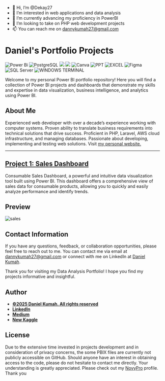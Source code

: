 - 👋 Hi, I’m @Dekay27
- 👀 I’m interested in web applications and data analysis
- 🌱 I’m currently advancing my proficiency in PowerBI
- 💞️ I’m looking to take on PHP web development projects
- 📫 You can reach me on dannykumah27@gmail.com


# Daniel's Portfolio Projects
![Power Bi](https://img.shields.io/badge/power_bi-F2C811?style=for-the-badge&logo=powerbi&logoColor=black)
![PostgreSQL](https://img.shields.io/badge/PostgreSQL-316192?style=for-the-badge&logo=postgresql&logoColor=white)
![](https://img.shields.io/badge/MySQL-00000F?style=for-the-badge&logo=mysql&logoColor=white)
![](https://img.shields.io/badge/SQLite-07405E?style=for-the-badge&logo=sqlite&logoColor=white)
![Canva](https://img.shields.io/badge/Canva-%2300C4CC.svg?style=for-the-badge&logo=Canva&logoColor=white)
![PPT](https://img.shields.io/badge/Microsoft_PowerPoint-B7472A?style=for-the-badge&logo=microsoft-powerpoint&logoColor=white)
![EXCEL](https://img.shields.io/badge/Microsoft_Excel-217346?style=for-the-badge&logo=microsoft-excel&logoColor=white)
![Figma](https://img.shields.io/badge/Figma-F24E1E?style=for-the-badge&logo=figma&logoColor=white)
![SQL Server](https://img.shields.io/badge/Microsoft_SQL_Server-CC2927?style=for-the-badge&logo=microsoft-sql-server&logoColor=white)
![WINDOWS TERMINAL](https://img.shields.io/badge/windows%20terminal-4D4D4D?style=for-the-badge&logo=windows%20terminal&logoColor=white)




Welcome to my personal Power BI portfolio repository! Here you will find a collection of Power BI projects and dashboards that demonstrate my skills and expertise in data visualization, business intelligence, and analytics using Power BI.

## About Me
Experienced web developer with over a decade’s experience working with computer systems. Proven ability to translate business requirements into technical solutions that drive success. Proficient in PHP, Laravel, AWS cloud infrastructure, and managing databases. Passionate about developing, implementing and testing web solutions.
Visit [my personal website.](https://bigballerde.tech/)

---

## [Project 1: Sales Dashboard](https://danielkumah.com/httpsgithubcomtushar2704consumablessalesdashboard)

Consumable Sales Dashboard, a powerful and intuitive data visualization tool built using Power BI. This dashboard offers a comprehensive view of sales data for consumable products, allowing you to quickly and easily analyze performance and identify trends.
## Preview

![sales](https://github.com/bigballerde/bigballerde-GIFs/blob/main/salesdashboard.gif)


## Contact Information

If you have any questions, feedback, or collaboration opportunities, please feel free to reach out to me. You can contact me via email at [dannykumah27@gmail.com](mailto:dannykumah27@gmail.com) or connect with me on LinkedIn at [Daniel Kumah](https://www.linkedin.com/in/danielkumah).

Thank you for visiting my Data Analysis Portfolio! I hope you find my projects informative and insightful.



## Author
- [<ins><b>©2025 Daniel Kumah. All rights reserved</b></ins>]([https://www.danielkumah.com/](https://bigballerde.tech/))
- <b>[LinkedIn](https://www.linkedin.com/in/danielkumah/)</b>
- <b>[Medium](https://medium.com/@danielkumah)</b> 
- <b>[New Kaggle](https://www.kaggle.com/danielkumah)</b> 

  
## License
Due to the extensive time invested in projects development and in consideration of privacy concerns, the some PBIX files are currently not publicly accessible on GitHub. Should anyone have an interest in obtaining access to the code, please do not hesitate to contact me directly. Your understanding is greatly appreciated. Please check out my [NovyPro](https://www.novypro.com/profile_projects/danielkumah) profile. Thank you

<!---
Dekay27/Dekay27 is a ✨ special ✨ repository because its `README.md` (this file) appears on your GitHub profile.
You can click the Preview link to take a look at your changes.
--->
